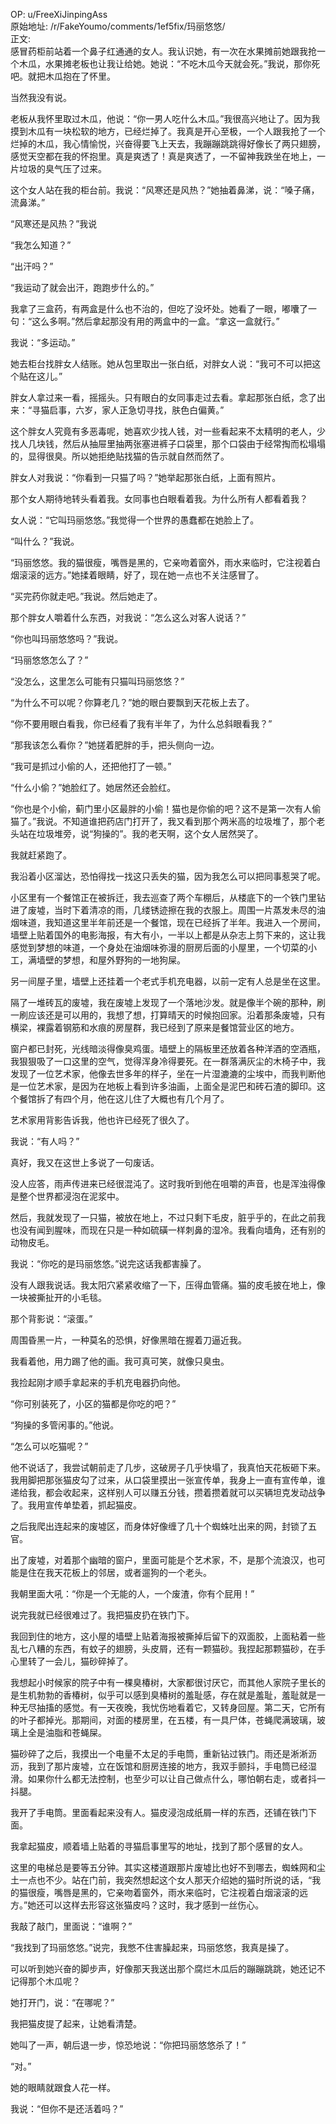 
OP: u/FreeXiJinpingAss  
原始地址: /r/FakeYoumo/comments/1ef5fix/玛丽悠悠/  
正文:  
感冒药柜前站着一个鼻子红通通的女人。我认识她，有一次在水果摊前她跟我抢一个木瓜，水果摊老板也让我让给她。她说：“不吃木瓜今天就会死。”我说，那你死吧。就把木瓜抱在了怀里。

当然我没有说。

老板从我怀里取过木瓜，他说：“你一男人吃什么木瓜。”我很高兴地让了。因为我摸到木瓜有一块松软的地方，已经烂掉了。我真是开心至极，一个人跟我抢了一个烂掉的木瓜，我心情愉悦，兴奋得要飞上天去，我蹦蹦跳跳得好像长了两只翅膀，感觉天空都在我的怀抱里。真是爽透了！真是爽透了，一不留神我跌坐在地上，一片垃圾的臭气压了过来。

这个女人站在我的柜台前。我说：“风寒还是风热？”她抽着鼻涕，说：“嗓子痛，流鼻涕。”

“风寒还是风热？”我说

“我怎么知道？”

“出汗吗？”

“我运动了就会出汗，跑跑步什么的。”

我拿了三盒药，有两盒是什么也不治的，但吃了没坏处。她看了一眼，嘟囔了一句：“这么多啊。”然后拿起那没有用的两盒中的一盒。“拿这一盒就行。”

我说：“多运动。”

她去柜台找胖女人结账。她从包里取出一张白纸，对胖女人说：“我可不可以把这个贴在这儿。”

胖女人拿过来一看，摇摇头。只有眼白的女同事走过去看。拿起那张白纸，念了出来：“寻猫启事，六岁，家人正急切寻找，肤色白偏黄。”

这个胖女人究竟有多恶毒呢，她喜欢少找人钱，对一些看起来不太精明的老人，少找人几块钱，然后从抽屉里抽两张塞进裤子口袋里，那个口袋由于经常掏而松塌塌的，显得很臭。所以她拒绝贴找猫的告示就自然而然了。

胖女人对我说：“你看到一只猫了吗？”她举起那张白纸，上面有照片。

那个女人期待地转头看着我。女同事也白眼看着我。为什么所有人都看着我？

女人说：“它叫玛丽悠悠。”我觉得一个世界的愚蠢都在她脸上了。

“叫什么？”我说。

“玛丽悠悠。我的猫很瘦，嘴唇是黑的，它亲吻着窗外，雨水来临时，它注视着白烟滚滚的远方。”她揉着眼睛，好了，现在她一点也不关注感冒了。

“买完药你就走吧。”我说。然后她走了。

那个胖女人嚼着什么东西，对我说：“怎么这么对客人说话？”

“你也叫玛丽悠悠吗？”我说。

“玛丽悠悠怎么了？”

“没怎么，这里怎么可能有只猫叫玛丽悠悠？”

“为什么不可以呢？你算老几？”她的眼白要飘到天花板上去了。

“你不要用眼白看我，你已经看了我有半年了，为什么总斜眼看我？”

“那我该怎么看你？”她搓着肥胖的手，把头侧向一边。

“我可是抓过小偷的人，还把他打了一顿。”

“什么小偷？”她脸红了。她居然还会脸红。

“你也是个小偷，蓟门里小区最胖的小偷！猫也是你偷的吧？这不是第一次有人偷猫了。”我说。不知道谁把药店门打开了，我又看到那个两米高的垃圾堆了，那个老头站在垃圾堆旁，说“狗操的”。我的老天啊，这个女人居然哭了。

我就赶紧跑了。

我沿着小区溜达，恐怕得找一找这只丢失的猫，因为我怎么可以把同事惹哭了呢。

小区里有一个餐馆正在被拆迁，我去巡查了两个车棚后，从楼底下的一个铁门里钻进了废墟，当时下着清凉的雨，几缕锈迹擦在我的衣服上。周围一片蒸发未尽的油烟味道，我知道这里半年前还是一个餐馆，现在已经拆了半年。我进入一个房间，墙壁上贴着国外的电影海报，有大有小，一半以上都是从杂志上剪下来的，这让我感觉到梦想的味道，一个身处在油烟味弥漫的厨房后面的小屋里，一个切菜的小工，满墙壁的梦想，和屋外野狗的一地狗屎。

另一间屋子里，墙壁上还挂着一个老式手机充电器，以前一定有人总是坐在这里。

隔了一堆砖瓦的废墟，我在废墟上发现了一个落地沙发。就是像半个碗的那种，刷一刷应该还是可以用的，我想了想，打算晴天的时候抱回家。沿着那条废墟，只有横梁，裸露着钢筋和水痕的房屋群，我已经到了原来是餐馆营业区的地方。

窗户都已封死，光线暗淡得像臭鸡蛋。墙壁上的隔板里还放着各种洋酒的空酒瓶，我狠狠吸了一口这里的空气，觉得浑身冷得要死。在一群落满灰尘的木椅子中，我发现了一位艺术家，他像去世多年的样子，坐在一片湿漉漉的尘埃中，而我判断他是一位艺术家，是因为在地板上看到许多油画，上面全是泥巴和砖石渣的脚印。这个餐馆拆了有四个月，他在这儿住了大概也有几个月了。

艺术家用背影告诉我，他也许已经死了很久了。

我说：“有人吗？”

真好，我又在这世上多说了一句废话。

没人应答，雨声传进来已经很混沌了。这时我听到他在咀嚼的声音，也是浑浊得像是整个世界都浸泡在泥浆中。

然后，我就发现了一只猫，被放在地上，不过只剩下毛皮，脏乎乎的，在此之前我也没有闻到腥味，而现在只是一种如硫磺一样刺鼻的湿冷。我看向墙角，还有别的动物皮毛。

我说：“你吃的是玛丽悠悠。”说完这话我都害臊了。

没有人跟我说话。我太阳穴紧紧收缩了一下，压得血管痛。猫的皮毛披在地上，像一块被撕扯开的小毛毯。

那个背影说：“滚蛋。”

周围昏黑一片，一种莫名的恐惧，好像黑暗在握着刀逼近我。

我看着他，用力踢了他的画。我可真可笑，就像只臭虫。

我捡起刚才顺手拿起来的手机充电器扔向他。

“你可别装死了，小区的猫都是你吃的吧？”

“狗操的多管闲事的。”他说。

“怎么可以吃猫呢？”

他不说话了，我尝试朝前走了几步，这破房子几乎快塌了，我真怕天花板砸下来。我用脚把那张猫皮勾了过来，从口袋里摸出一张宣传单，我身上一直有宣传单，谁递给我，都会收起来，这样别人可以赚五分钱，攒着攒着就可以买辆坦克发动战争了。我用宣传单垫着，抓起猫皮。

之后我爬出连起来的废墟区，而身体好像缠了几十个蜘蛛吐出来的网，封锁了五官。

出了废墟，对着那个幽暗的窗户，里面可能是个艺术家，不，是那个流浪汉，也可能是住在我天花板上的邻居，或者遛狗的一个老头。

我朝里面大吼：“你是一个无能的人，一个废渣，你有个屁用！”

说完我就已经很难过了。我把猫皮扔在铁门下。

我回到住的地方，这小屋的墙壁上贴着海报被撕掉后留下的双面胶，上面粘着一些乱七八糟的东西，有蚊子的翅膀，头皮屑，还有一颗猫砂。我捏起那颗猫砂，在手心里转了一会儿，猫砂碎掉了。

我想起小时候家的院子中有一棵臭椿树，大家都很讨厌它，而其他人家院子里长的是生机勃勃的香椿树，似乎可以感到臭椿树的羞耻感，存在就是羞耻，羞耻就是一种无尽抽搐的感觉。有一天夜晚，我忧伤地看着它，又转身回屋。第二天，它所有的叶子都掉光。那期间，对面的楼房里，在五楼，有一具尸体，苍蝇爬满玻璃，玻璃上全是油脂和苍蝇屎。

猫砂碎了之后，我摸出一个电量不太足的手电筒，重新钻过铁门。雨还是淅淅沥沥，我到了那片废墟，立在饭馆和厨房连接的地方，我双手颤抖，手电筒已经湿滑。如果你什么都无法控制，也至少可以让自己做点什么，哪怕朝右走，或者抖一抖腿。

我开了手电筒。里面看起来没有人。猫皮浸泡成纸屑一样的东西，还铺在铁门下面。

我拿起猫皮，顺着墙上贴着的寻猫启事里写的地址，找到了那个感冒的女人。

这里的电梯总是要等五分钟。其实这楼道跟那片废墟比也好不到哪去，蜘蛛网和尘土一点也不少。站在门前，我突然想起这个女人那天介绍她的猫时所说的话，“我的猫很瘦，嘴唇是黑的，它亲吻着窗外，雨水来临时，它注视着白烟滚滚的远方。”她还可以这样去形容这张猫皮吗？这时，我才感到一丝伤心。

我敲了敲门，里面说：“谁啊？”

“我找到了玛丽悠悠。”说完，我憋不住害臊起来，玛丽悠悠，我真是操了。

可以听到她兴奋的脚步声，好像那天我送出那个腐烂木瓜后的蹦蹦跳跳，她还记不记得那个木瓜呢？

她打开门，说：“在哪呢？”

我把猫皮提了起来，让她看清楚。

她叫了一声，朝后退一步，惊恐地说：“你把玛丽悠悠杀了！”

“对。”

她的眼睛就跟食人花一样。

我说：“但你不是还活着吗？”
